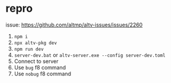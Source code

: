 # repro

issue: <https://github.com/altmp/altv-issues/issues/2260>

1. `npm i`
2. `npx altv-pkg dev`
3. `npm run dev`
4. `server-dev.bat` or `altv-server.exe --config server-dev.toml`
5. Connect to server
6. Use `bug` f8 command
7. Use `nobug` f8 command

